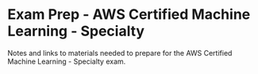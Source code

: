 # Exam Prep - AWS Certified Machine Learning - Specialty

Notes and links to materials needed to prepare for the AWS Certified Machine Learning - Specialty exam.
